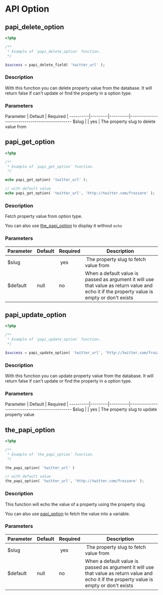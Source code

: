 # API Option

## papi_delete_option

```php
<?php

/**
 * Example of `papi_delete_option` function.
 */

$success = papi_delete_field( 'twitter_url' );
```

### Description

With this function you can delete property value from the database. It will return false if can't update or find the property in a option type.

### Parameters

Parameter | Default | Required |
----------|---------|----------|------------------------------------------------
$slug     |         | yes      | The property slug to delete value from

## papi_get_option

```php
<?php

/**
 * Example of `papi_get_option` function.
 */

echo papi_get_option( 'twitter_url' );

// with default value
echo papi_get_option( 'twitter_url', 'http://twitter.com/frozzare' );
```

### Description

Fetch property value from option type.

You can also use [the_papi_option](#the_papi_option) to display it without `echo`

### Parameters

Parameter | Default | Required | Description
----------|---------|----------|------------------------------------------------
$slug     |         | yes      | The property slug to fetch value from
$default  | null    | no       | When a default value is passed as argument it will use that value as return value and echo it if the property value is empty or don't exists

## papi_update_option

```php
<?php

/**
 * Example of `papi_update_option` function.
 */

$success = papi_update_option( 'twitter_url', 'http://twitter.com/frozzare' );
```

### Description

With this function you can update property value from the database. It will return false if can't update or find the property in a option type.

### Parameters

Parameter | Default | Required |
----------|---------|----------|------------------------------------------------
$slug     |         | yes      | The property slug to update property value

## the_papi_option

```php
<?php

/**
 * Example of `the_papi_option` function.
 */

the_papi_option( 'twitter_url' )

// with default value
the_papi_option( 'twitter_url', 'http://twitter.com/frozzare' );
```

### Description

This function will echo the value of a property using the property slug.

You can also use [papi_option](#papi_option) to fetch the value into a variable.

### Parameters

Parameter | Default | Required | Description
----------|---------|----------|------------------------------------------------
$slug     |         | yes      | The property slug to fetch value from
$default  | null    | no       | When a default value is passed as argument it will use that value as return value and echo it if the property value is empty or don't exists
